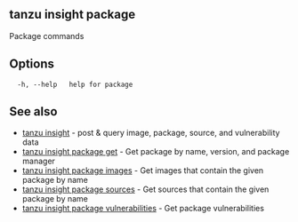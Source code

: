 ## tanzu insight package

Package commands

## <a id='options'></a>Options

```console
  -h, --help   help for package
```

## <a id='see-also'></a>See also

* [tanzu insight](tanzu_insight.hbs.md)	 - post & query image, package, source, and vulnerability data
* [tanzu insight package get](tanzu_insight_package_get.hbs.md)	 - Get package by name, version, and package manager
* [tanzu insight package images](tanzu_insight_package_images.hbs.md)	 - Get images that contain the given package by name
* [tanzu insight package sources](tanzu_insight_package_sources.hbs.md)	 - Get sources that contain the given package by name
* [tanzu insight package vulnerabilities](tanzu_insight_package_vulnerabilities.hbs.md)	 - Get package vulnerabilities

